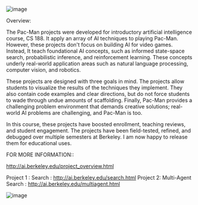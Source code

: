 ![image](https://github.com/user-attachments/assets/5de8c406-f154-4252-92b9-e83160e15829)



Overview:                                                                                                   

The Pac-Man projects were developed for introductory artificial intelligence course, CS 188. It apply an array of AI techniques to playing Pac-Man. However, these projects don't focus on building AI for video games. Instead, It teach foundational AI concepts, such as informed state-space search, probabilistic inference, and reinforcement learning. These concepts underly real-world application areas such as natural language processing, computer vision, and robotics.
             
 These projects are designed with three goals in mind. The projects allow students to visualize the results of the techniques they implement. They also contain code examples and clear directions, but do not force students to wade through undue amounts of scaffolding. Finally, Pac-Man provides a challenging problem environment that demands creative solutions; real-world AI problems are challenging, and Pac-Man is too.
                         
In this course, these projects have boosted enrollment, teaching reviews, and student engagement. The projects have been field-tested, refined, and debugged over multiple semesters at Berkeley. I am now happy to release them for educational uses.

FOR MORE INFORMATION::

http://ai.berkeley.edu/project_overview.html



Project 1 : Search :  http://ai.berkeley.edu/search.html
Project 2: Multi-Agent Search : http://ai.berkeley.edu/multiagent.html


![image](https://github.com/user-attachments/assets/44f4e41a-dbd3-4b64-b90a-fd4ba62d9a00)



